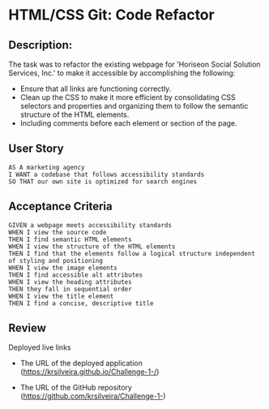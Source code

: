 # HTML/CSS Git: Code Refactor

## Description:

The task was to refactor the existing webpage for 'Horiseon Social Solution Services, Inc.' to make it accessible by accomplishing the following: 
* Ensure that all links are functioning correctly.
* Clean up the CSS to make it more efficient by consolidating CSS selectors and properties and organizing them to follow the semantic structure of the HTML elements.
* Including comments before each element or section of the page.

## User Story

```
AS A marketing agency
I WANT a codebase that follows accessibility standards
SO THAT our own site is optimized for search engines
```

## Acceptance Criteria

```
GIVEN a webpage meets accessibility standards
WHEN I view the source code
THEN I find semantic HTML elements
WHEN I view the structure of the HTML elements
THEN I find that the elements follow a logical structure independent of styling and positioning
WHEN I view the image elements
THEN I find accessible alt attributes
WHEN I view the heading attributes
THEN they fall in sequential order
WHEN I view the title element
THEN I find a concise, descriptive title
```


## Review

 Deployed live links 

* The URL of the deployed application (https://krsilveira.github.io/Challenge-1-/)

* The URL of the GitHub repository (https://github.com/krsilveira/Challenge-1-)

